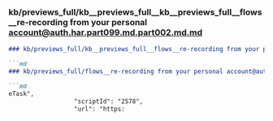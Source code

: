 ### kb/previews_full/kb__previews_full__kb__previews_full__flows__re-recording from your personal account@auth.har.part099.md.part002.md.md

```md
### kb/previews_full/kb__previews_full__flows__re-recording from your personal account@auth.har.part099.md.part002.md

```md
### kb/previews_full/flows__re-recording from your personal account@auth.har.part099.md (part 002)

```md
eTask",
                  "scriptId": "2578",
                  "url": "https:
```

```

```

```
